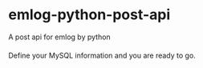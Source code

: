 # emlog-python-post-api
A post api for emlog by python
####
Define your MySQL information and you are ready to go.
